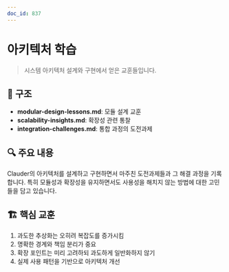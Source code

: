 ```yaml
---
doc_id: 837
---
```


# 아키텍처 학습

> 시스템 아키텍처 설계와 구현에서 얻은 교훈들입니다.

## 📁 구조

- **modular-design-lessons.md**: 모듈 설계 교훈
- **scalability-insights.md**: 확장성 관련 통찰
- **integration-challenges.md**: 통합 과정의 도전과제

## 🔍 주요 내용

Clauder의 아키텍처를 설계하고 구현하면서 마주친 도전과제들과 그 해결 과정을 기록합니다. 특히 모듈성과 확장성을 유지하면서도 사용성을 해치지 않는 방법에 대한 고민들을 담고 있습니다.

## 🏗️ 핵심 교훈

1. 과도한 추상화는 오히려 복잡도를 증가시킴
2. 명확한 경계와 책임 분리가 중요
3. 확장 포인트는 미리 고려하되 과도하게 일반화하지 않기
4. 실제 사용 패턴을 기반으로 아키텍처 개선